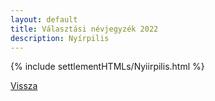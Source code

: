 ```yaml
---
layout: default
title: Választási névjegyzék 2022
description: Nyírpilis
---
```


{% include settlementHTMLs/Nyiirpilis.html %}

[Vissza](./)